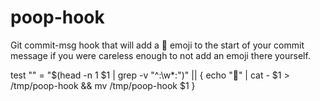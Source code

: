 # poop-hook

Git commit-msg hook that will add a :poop: emoji to the start of your commit message if you were careless enough to not add an emoji there yourself.

test "" = "$(head -n 1 $1 | grep -v "^:\w*:")" || {
  echo ":poop:" | cat - $1 > /tmp/poop-hook && mv /tmp/poop-hook $1
}
